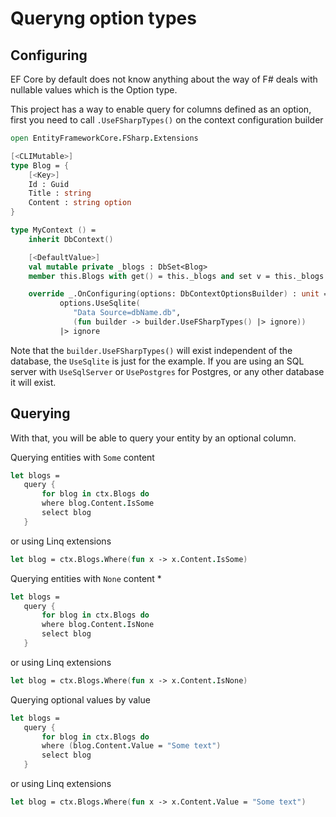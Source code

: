 # Queryng option types

## Configuring

EF Core by default does not know anything about the way of F# deals with nullable values which is the Option type.

This project has a way to enable query for columns defined as an option, first you need to call `.UseFSharpTypes()` on the 
context configuration builder


```fsharp
open EntityFrameworkCore.FSharp.Extensions

[<CLIMutable>]
type Blog = {
    [<Key>]
    Id : Guid
    Title : string
    Content : string option
}

type MyContext () =
    inherit DbContext()

    [<DefaultValue>]
    val mutable private _blogs : DbSet<Blog>
    member this.Blogs with get() = this._blogs and set v = this._blogs <- v

    override _.OnConfiguring(options: DbContextOptionsBuilder) : unit =
           options.UseSqlite(
              "Data Source=dbName.db",
              (fun builder -> builder.UseFSharpTypes() |> ignore))
           |> ignore
```

Note that the  `builder.UseFSharpTypes()` will exist independent of the database, the `UseSqlite` is just for the example. 
If you are using an SQL server with `UseSqlServer` or `UsePostgres` for Postgres, or any other database it will exist.

## Querying

With that, you will be able to query your entity by an optional column.

Querying entities with `Some` content

```fsharp
let blogs =
   query {
       for blog in ctx.Blogs do
       where blog.Content.IsSome
       select blog
   }
```
or using Linq extensions
```fsharp
let blog = ctx.Blogs.Where(fun x -> x.Content.IsSome)
```


Querying entities with `None` content *

```fsharp
let blogs =
   query {
       for blog in ctx.Blogs do
       where blog.Content.IsNone
       select blog
   }
```
or using Linq extensions
```fsharp
let blog = ctx.Blogs.Where(fun x -> x.Content.IsNone)
```


Querying optional values by value

```fsharp
let blogs =
   query {
       for blog in ctx.Blogs do
       where (blog.Content.Value = "Some text")
       select blog
   }
```
or using Linq extensions
```fsharp
let blog = ctx.Blogs.Where(fun x -> x.Content.Value = "Some text")
```

